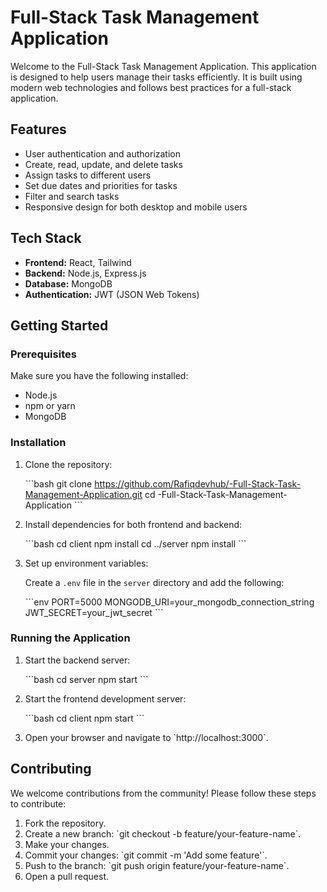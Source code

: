 # Full-Stack Task Management Application

Welcome to the Full-Stack Task Management Application. This application is designed to help users manage their tasks efficiently. It is built using modern web technologies and follows best practices for a full-stack application.

## Features

- User authentication and authorization
- Create, read, update, and delete tasks
- Assign tasks to different users
- Set due dates and priorities for tasks
- Filter and search tasks
- Responsive design for both desktop and mobile users

## Tech Stack

- **Frontend:** React, Tailwind
- **Backend:** Node.js, Express.js
- **Database:** MongoDB
- **Authentication:** JWT (JSON Web Tokens)

## Getting Started

### Prerequisites

Make sure you have the following installed:

- Node.js
- npm or yarn
- MongoDB

### Installation

1. Clone the repository:

   \`\`\`bash
   git clone https://github.com/Rafiqdevhub/-Full-Stack-Task-Management-Application.git
   cd -Full-Stack-Task-Management-Application
   \`\`\`

2. Install dependencies for both frontend and backend:

   \`\`\`bash
   cd client
   npm install
   cd ../server
   npm install
   \`\`\`

3. Set up environment variables:

   Create a `.env` file in the `server` directory and add the following:

   \`\`\`env
   PORT=5000
   MONGODB_URI=your_mongodb_connection_string
   JWT_SECRET=your_jwt_secret
   \`\`\`

### Running the Application

1. Start the backend server:

   \`\`\`bash
   cd server
   npm start
   \`\`\`

2. Start the frontend development server:

   \`\`\`bash
   cd client
   npm start
   \`\`\`

3. Open your browser and navigate to \`http://localhost:3000\`.

## Contributing

We welcome contributions from the community! Please follow these steps to contribute:

1. Fork the repository.
2. Create a new branch: \`git checkout -b feature/your-feature-name\`.
3. Make your changes.
4. Commit your changes: \`git commit -m 'Add some feature'\`.
5. Push to the branch: \`git push origin feature/your-feature-name\`.
6. Open a pull request.
